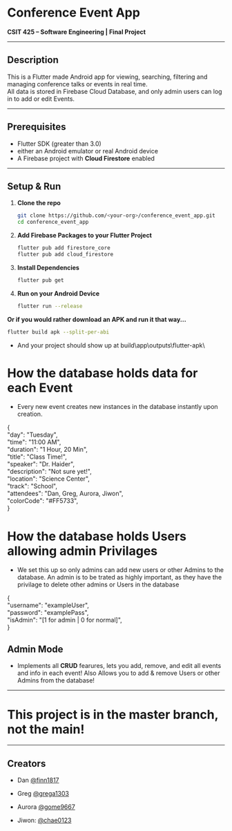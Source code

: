 # **Conference Event App**

**CSIT 425 – Software Engineering | Final Project**

---

## Description

This is a Flutter made Android app for viewing, searching, filtering and managing conference talks or events in real time.  
All data is stored in Firebase Cloud Database, and only admin users can log in to add or edit Events.

---

## Prerequisites

- Flutter SDK (greater than 3.0)  
- either an Android emulator or real Android device
- A Firebase project with **Cloud Firestore** enabled

---

## Setup & Run

1. **Clone the repo**  
   ```bash
   git clone https://github.com/<your-org>/conference_event_app.git
   cd conference_event_app

2. **Add Firebase Packages to your Flutter Project**
   ```bash
   flutter pub add firestore_core
   flutter pub add cloud_firestore

3. **Install Dependencies**
    ```bash
    flutter pub get

4. **Run on your Android Device**
   ```bash
   flutter run --release

**Or if you would rather download an APK and run it that way...**
   ```bash
   flutter build apk --split-per-abi
   ```
- And your project should show up at build\app\outputs\flutter-apk\
 
# How the database holds data for each Event
- Every new event creates new instances in the database instantly upon creation.

{\
  "day":                   "Tuesday",\
  "time":                  "11:00 AM",\
  "duration":              "1 Hour, 20 Min",\
  "title":                 "Class Time!",\
  "speaker":               "Dr. Haider",\
  "description":           "Not sure yet!",\
  "location":              "Science Center",\
  "track":                 "School",\
  "attendees":             "Dan, Greg, Aurora, Jiwon",\
  "colorCode":             "#FF5733",\
}

# How the database holds Users allowing admin Privilages
- We set this up so only admins can add new users or other Admins to the database. An admin is to be trated as highly important, as they have the privilage to delete other admins or Users in the database

{\
  "username":                   "exampleUser",\
  "password":                  "examplePass",\
  "isAdmin":              "[1 for admin | 0 for normal]",\
}

## Admin Mode
- Implements all **CRUD** fearures, lets you add, remove, and edit all events and info in each event! Also Allows you to add & remove Users or other Admins from the database!

---
# This project is in the master branch, not the main!
---

## Creators

- Dan [@finn1817](https://www.github.com/finn1817)

- Greg [@grega1303](https://www.github.com/grega1303)

- Aurora [@gome9667](https://www.github.com/gome9667)

- Jiwon: [@chae0123](https://www.github.com/chae0123)
